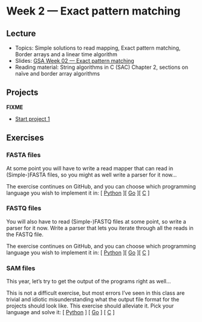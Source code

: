 # Week 2 — Exact pattern matching

## Lecture

- Topics: Simple solutions to read mapping, Exact pattern matching,  Border arrays and a linear time algorithm
- Slides: [GSA Week 02 — Exact pattern matching](../slides/GSA%20Week%2002%20--%20Exact%20pattern%20matching.pdf)
- Reading material: String algorithms in C (SAC) Chapter 2, sections on naïve and border array algorithms

## Projects

**FIXME**

- [Start project 1](https://www.dropbox.com/s/fay64xd2ayqafry/Project%201-%20Basic%20exact%20pattern%20matching.pdf?dl=0)

## Exercises

### FASTA files

At some point you will have to write a read mapper that can read in (Simple-)FASTA files, so you might as well write a parser for it now…

The exercise continues on GitHub, and you can choose which programming language you wish to implement it in: [ [Python]($fasta.python$) ][ [Go]($fasta.go$) ][ [C]($fasta.c$) ]

### FASTQ files

You will also have to read (Simple-)FASTQ files at some point, so write a parser for it now. Write a parser that lets you iterate through all the reads in the FASTQ file.

The exercise continues on GitHub, and you can choose which programming language you wish to implement it in: [ [Python](https://classroom.github.com/a/SNorpTI9) ][ [Go](https://classroom.github.com/a/6jiC7ED4) ][ [C](https://classroom.github.com/a/F2ywXphR) ]

### SAM files

This year, let’s try to get the output of the programs right as well…

This is not a difficult exercise, but most errors I’ve seen in this class are trivial and idiotic misunderstanding what the output file format for the projects should look like. This exercise should alleviate it. Pick your language and solve it: [ [Python](https://classroom.github.com/a/bfS1ecIR) ] [ [Go](https://classroom.github.com/a/C9D3A55s) ] [ [C](https://classroom.github.com/a/a8lzL6Nz) ]
